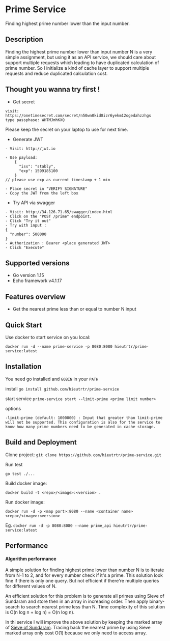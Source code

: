 # Prime Service
Finding highest prime number lower than the input number.

## Description
Finding the highest prime number lower than input number N is a very simple assignment, but using it as an API service, 
we should care about support multiple requests which leading to have duplicated calculation of prime number.
So I initialize a kind of cache layer to support multiple requests and reduce duplicated calculation cost.

## Thought you wanna try first !

* Get secret
```
visit: https://onetimesecret.com/secret/n50wn0kid8izr6yekm12ogedahzzhgs
type passphase: WHTMJmhKXQ
```
Please keep the secret on your laptop to use for next time.

* Generate JWT
```
- Visit: http://jwt.io

- Use payload:
    {
      "iss": "stably",
      "exp": 1599185100 
    }
// please use exp as current timestamp + 1 min

- Place secret in "VERIFY SIGNATURE"
- Copy the JWT from the left box
```

* Try API via swagger
```
- Visit: http://34.126.71.65/swagger/index.html
- Click on the "POST /prime" endpoint.
- Click "Try it out"
- Try with input :
{
  "number": 500000
}
- Authorization : Bearer <place generated JWT>
- Click "Execute"
```

## Supported versions

* Go version 1.15
* Echo framework v4.1.17

## Features overview
* Get the nearest prime less than or equal to number N input

## Quick Start
Use docker to start service on you local:

`docker run -d --name prime-service -p 8080:8080 hieutrtr/prime-service:latest`

## Installation
You need go installed and `GOBIN` in your `PATH`

install `go install github.com/hieutrtr/prime-service`

start service `prime-service start --limit-prime <prime limit number>`

options
```
-limit-prime (default: 1000000) : Input that greater than limit-prime will not be supported. This configuration is also for the service to know how many prime numbers need to be generated in cache storage.
```

## Build and Deployment
Clone project:
`git clone https://github.com/hieutrtr/prime-service.git`

Run test

`go test ./...`

Build docker image:

`docker build -t <repo>/<image>:<version> .`

Run docker image:

`docker run -d -p <map port>:8080 --name <container name> <repo>/<image>:<version>`

Eg. `docker run -d -p 8080:8080 --name prime_api hieutrtr/prime-service:latest`

## Performance
#### Algorithm performance

A simple solution for finding highest prime lower than number N is to iterate from N-1 to 2, 
and for every number check if it's a prime. 
This solution look fine if there is only one query.
But not efficient if there're multiple queries for different values of N.

An efficient solution for this problem is to generate all primes using Sieve of Sundaram and store then in an array in increasing order. 
Then apply binary-search to search nearest prime less than N. Time complexity of this solution is O(n log n + log n) = O(n log n).

In thi service I will improve the above solution by keeping the marked array of [Sieve of Sundaram](https://www.geeksforgeeks.org/sieve-sundaram-print-primes-smaller-n/).
Tracing back the nearest prime by using Sieve marked array only cost O(1) because we only need to access array.
